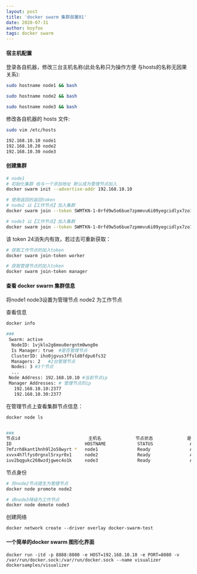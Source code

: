 ```yaml
---
layout: post
title: 'docker swarm 集群部署01'
date: 2020-07-31
author: boyfoo
tags: docker swarm
---
```


#### 宿主机配置

登录各自机器，修改三台主机名称(此处名称只为操作方便 与hosts的名称无因果关系):
```bash
sudo hostname node1 && bash

sudo hostname node2 && bash

sudo hostname node3 && bash
```

修改各自机器的 hosts 文件:
```bash
sudo vim /etc/hosts

192.168.10.10 node1
192.168.10.20 node2
192.168.10.30 node3
```

#### 创建集群

```bash
# node1
# 初始化集群 给与一个添加地址 默认成为管理节点加入
docker swarm init --advertise-addr 192.168.10.10

# 使用返回的返回token
# node2 以【工作节点】加入集群
docker swarm join --token SWMTKN-1-0rfd9w5o6bue7zpmmvu6i09yegcidlyx7zo16g8tttrg6wxqub-64e62sreaya8t13zu9jsdy58l 192.168.10.10:2377

# node3 以【工作节点】加入集群
docker swarm join --token SWMTKN-1-0rfd9w5o6bue7zpmmvu6i09yegcidlyx7zo16g8tttrg6wxqub-64e62sreaya8t13zu9jsdy58l 192.168.10.10:2377
```

该 token 24消失内有效，若过去可重新获取：
```bash
# 获取工作节点的加入token
docker swarm join-token worker

# 获取管理节点的加入token
docker swarm join-token manager
```


#### 查看 docker swarm 集群信息

将node1 node3设置为管理节点 node2 为工作节点

查看信息

```bash
docker info 

###
 Swarm: active
  NodeID: 1vjklo2g6meu0ergntm0wng0e
  Is Manager: true  #是否管理节点
  ClusterID: iho0jgvus3ffsld8fdpu6fs32
  Managers: 2   #2台管理节点
  Nodes: 3 #3个节点
  ...
 Node Address: 192.168.10.10 #当前节点ip
 Manager Addresses: # 管理节点的ip
   192.168.10.10:2377
   192.168.10.30:2377

```

在管理节点上查看集群节点信息：

```bash
docker node ls


###
节点id                          主机名             节点状态             是否使用             管理状态 (leader为管理节点中选出的领导)
ID                            HOSTNAME            STATUS              AVAILABILITY        MANAGER STATUS      ENGINE VERSION
7mfzrh8kant1hnh9l2o58wyrt *   node1               Ready               Active              Leader              19.03.6
xvvx4h7lfys0rgnxl5rxyr0x1     node2               Ready               Active                                  19.03.6
iuv2bqgukc268wzdjgwec4o1k     node3               Ready               Active              Reachable           19.03.6
```

节点身份

```bash
# 将node2节点提生为管理节点
docker node promote node2

# 讲node3降级为工作节点
docker node demote node3
```

创建网络
```
docker network create --driver overlay docker-swarm-test
```

#### 一个简单的docker swarm 图形化界面

```
docker run -itd -p 8888:8080 -e HOST=192.168.10.10 -e PORT=8080 -v /var/run/docker.sock:/var/run/docker.sock --name visualizer dockersamples/visualizer
```